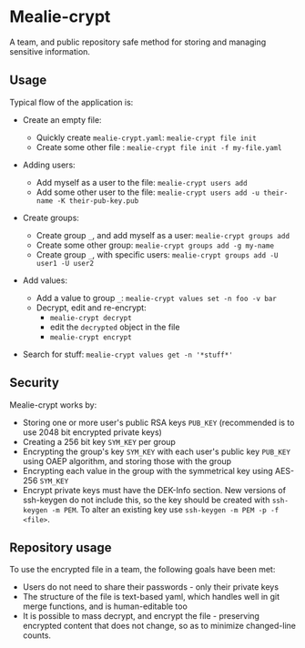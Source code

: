 # Mealie-crypt
A team, and public repository safe method for storing and managing sensitive information.

## Usage
Typical flow of the application is:
- Create an empty file:
  - Quickly create `mealie-crypt.yaml`: `mealie-crypt file init`
  - Create some other file : `mealie-crypt file init -f my-file.yaml`
    
- Adding users:
  - Add myself as a user to the file: `mealie-crypt users add`
  - Add some other user to the file: `mealie-crypt users add -u their-name -K their-pub-key.pub`

- Create groups:
  - Create group `_`, and add myself as a user: `mealie-crypt groups add`
  - Create some other group: `mealie-crypt groups add -g my-name`
  - Create group `_`, with specific users: `mealie-crypt groups add -U user1 -U user2`

- Add values:
  - Add a value to group `_`: `mealie-crypt values set -n foo -v bar`
  - Decrypt, edit and re-encrypt:
    - `mealie-crypt decrypt`
    - edit the `decrypted` object in the file
    - `mealie-crypt encrypt`

- Search for stuff: `mealie-crypt values get -n '*stuff*'`

## Security
Mealie-crypt works by:
- Storing one or more user's public RSA keys `PUB_KEY` (recommended is to use 2048 bit encrypted private keys)
- Creating a 256 bit key `SYM_KEY` per group
- Encrypting the group's key `SYM_KEY` with each user's public key `PUB_KEY` using OAEP algorithm, and storing those with the group
- Encrypting each value in the group with the symmetrical key using AES-256 `SYM_KEY`
- Encrypt private keys must have the DEK-Info section. New versions of ssh-keygen do not include this, so the key should be created with `ssh-keygen -m PEM`. To alter an existing key use `ssh-keygen -m PEM -p -f <file>`.

## Repository usage
To use the encrypted file in a team, the following goals have been met:
- Users do not need to share their passwords - only their private keys
- The structure of the file is text-based yaml, which handles well in git merge functions, and is human-editable too
- It is possible to mass decrypt, and encrypt the file - preserving encrypted content that does not change, so as to minimize changed-line counts.

